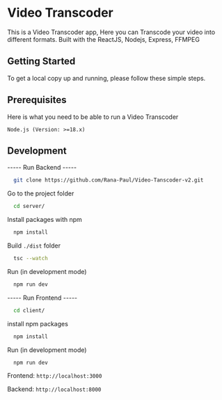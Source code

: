 
# Video Transcoder

This is a Video Transcoder app, Here you can Transcode your video into different formats. Built with the ReactJS, Nodejs, Express, FFMPEG 



## Getting Started
To get a local copy up and running, please follow these simple steps.


## Prerequisites

Here is what you need to be able to run a Video Transcoder

``Node.js (Version: >=18.x)``





## Development

----- Run Backend -----

```bash
  git clone https://github.com/Rana-Paul/Video-Tanscoder-v2.git
```
Go to the project folder
```bash
  cd server/ 
```
Install packages with npm
```bash
  npm install
```

Build `./dist` folder
```bash
  tsc --watch
```
Run (in development mode)
```bash
  npm run dev
```

----- Run Frontend -----


```bash
  cd client/ 
```
install npm packages
```bash
  npm install
```
Run (in development mode)
```bash
  npm run dev
```

Frontend: ``http://localhost:3000``

Backend: ``http://localhost:8000``
